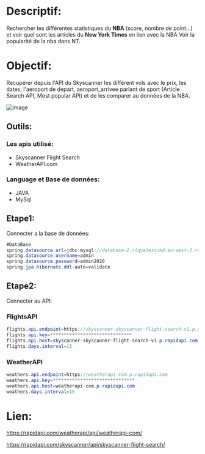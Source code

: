 # Descriptif:
 Rechercher les différentes statistiques du __NBA__ (score, nombre de point...) et voir quel sont les articles du __New York Times__ en lien avec la NBA 
 Voir la popularité de la nba dans NT.
 
 # Objectif:
  Recupérer depuis l'API du Skyscanner les différent vols avec le prix, les dates, l'aeroport de depart, aeroport_arrivee   parlant de sport (Article Search API, Most popular API) et de les comparer au données de la NBA.
 
 ![image](https://user-images.githubusercontent.com/58047611/122482551-13aab080-cfd1-11eb-9d92-53408c2ad428.png)


 ## Outils:
 
 ### Les apis utilisé:
 - Skyscanner Flight Search
 - WeatherAPI.com
 ### Language et Base de données:
 - JAVA
 - MySql

## Etape1:
Connecter a la base de données:

```java
#DataBase
spring.datasource.url=jdbc:mysql://database-2.clqyelesxcmd.eu-west-3.rds.amazonaws.com:3306/nabil_base
spring.datasource.username=admin
spring.datasource.password=admin2020
spring.jpa.hibernate.ddl-auto=validate
```
## Etape2:
Connecter au API:
### FlightsAPI
```java
flights.api.endpoint=https://skyscanner-skyscanner-flight-search-v1.p.rapidapi.com
flights.api.key=******************************
flights.api.host=skyscanner-skyscanner-flight-search-v1.p.rapidapi.com
flights.days.interval=15
```

### WeatherAPI
```java
weathers.api.endpoint=https://weatherapi-com.p.rapidapi.com
weathers.api.key=******************************
weathers.api.host=weatherapi-com.p.rapidapi.com
weathers.days.interval=15
```

# Lien:
https://rapidapi.com/weatherapi/api/weatherapi-com/

https://rapidapi.com/skyscanner/api/skyscanner-flight-search/


